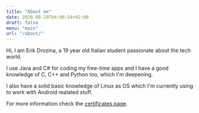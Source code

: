 ```yaml
---
title: "About me"
date: 2020-08-29T04:06:54+02:00
draft: false
menu: "main"
url: "/about/"
---
```


Hi, I am Erik Drozina, a 19 year old Italian student passionate about the tech world.

I use Java and C# for coding my free-time apps and I have a good knowledge of C, C++ and Python too, which I'm deepening.

I also have a solid basic knowledge of Linux as OS which I'm currently using to work with Android realated stuff.

For more information check the [certificates page](/certificates).
